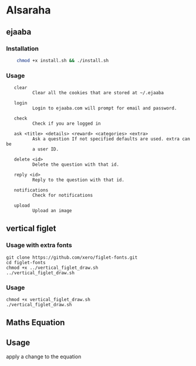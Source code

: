 # Alsaraha

## ejaaba

### Installation
```bash
    chmod +x install.sh && ./install.sh
```

### Usage

       clear
              Clear all the cookies that are stored at ~/.ejaaba

       login
              Login to ejaaba.com will prompt for email and password.

       check
              Check if you are logged in

       ask <title> <details> <reward> <categories> <extra>
              Ask a question If not specified defaults are used. extra can  be
              a user ID.

       delete <id>
              Delete the question with that id.

       reply <id>
              Reply to the question with that id.

       notifications
              Check for notifications

       upload
              Upload an image


## vertical figlet

### Usage with extra fonts

    git clone https://github.com/xero/figlet-fonts.git
    cd figlet-fonts
    chmod +x ../vertical_figlet_draw.sh
    ../vertical_figlet_draw.sh

### Usage
    chmod +x vertical_figlet_draw.sh
    ./vertical_figlet_draw.sh

## Maths Equation

## Usage
apply a change to the equation
